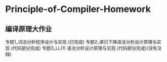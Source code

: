 # Principle-of-Compiler-Homework
## 编译原理大作业
专题1_词法分析程序设计与实现 (已完成)
专题2_递归下降语法分析设计原理与实现 (代码部分完成)
专题3_LL(1) 语法分析设计原理与实现 (代码部分完成)(没有注释)